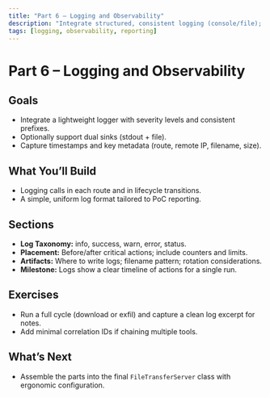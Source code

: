 ```yaml
---
title: "Part 6 – Logging and Observability"
description: "Integrate structured, consistent logging (console/file); make outputs report-ready."
tags: [logging, observability, reporting]
---
```


# Part 6 – Logging and Observability

## Goals
- Integrate a lightweight logger with severity levels and consistent prefixes.
- Optionally support dual sinks (stdout + file).
- Capture timestamps and key metadata (route, remote IP, filename, size).

## What You’ll Build
- Logging calls in each route and in lifecycle transitions.
- A simple, uniform log format tailored to PoC reporting.

## Sections
- **Log Taxonomy:** info, success, warn, error, status.
- **Placement:** Before/after critical actions; include counters and limits.
- **Artifacts:** Where to write logs; filename pattern; rotation considerations.
- **Milestone:** Logs show a clear timeline of actions for a single run.

## Exercises
- Run a full cycle (download or exfil) and capture a clean log excerpt for notes.
- Add minimal correlation IDs if chaining multiple tools.

## What’s Next
- Assemble the parts into the final `FileTransferServer` class with ergonomic configuration.
